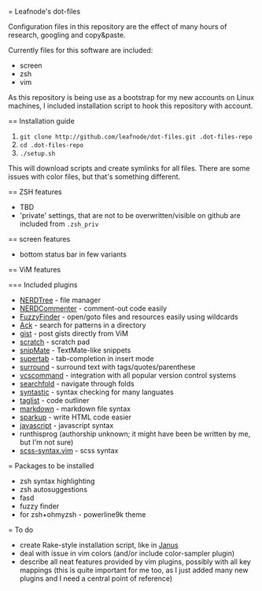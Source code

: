 = Leafnode's dot-files

Configuration files in this repository are the effect of many hours of
research, googling and copy&paste.

Currently files for this software are included:
* screen
* zsh
* vim

As this repository is being use as a bootstrap for my new accounts on Linux
machines, I included installation script to hook this repository with account.

== Installation guide

1. `git clone http://github.com/leafnode/dot-files.git .dot-files-repo`
2. `cd .dot-files-repo`
3. `./setup.sh`

This will download scripts and create symlinks for all files. There are some
issues with color files, but that's something different.

== ZSH features
* TBD
* 'private' settings, that are not to be overwritten/visible on github are
  included from `.zsh_priv`

== screen features
* bottom status bar in few variants

== ViM features

=== Included plugins

* [NERDTree](https://github.com/scrooloose/nerdtree) - file manager
* [NERDCommenter](https://github.com/ddollar/nerdcommenter) - comment-out code
  easily
* [FuzzyFinder](https://github.com/vim-scripts/FuzzyFinder) - open/goto files
  and resources easily using wildcards
* [Ack](https://github.com/mileszs/ack.vim) - search for patterns in a
  directory
* [gist](https://github.com/mattn/gist-vim) - post gists directly from ViM
* [scratch](https://github.com/vim-scripts/scratch.vim) - scratch pad
* [snipMate](https://github.com/msanders/snipmate.vim) - TextMate-like snippets
* [supertab](https://github.com/ervandew/supertab) - tab-completion in insert
  mode
* [surround](https://github.com/tpope/vim-surround) - surround text with
  tags/quotes/parenthese
* [vcscommand](https://github.com/vim-scripts/vcscommand.vim) - integration
  with all popular version control systems
* [searchfold](https://github.com/vim-scripts/searchfold.vim) - navigate
  through folds
* [syntastic](https://github.com/scrooloose/syntastic) - syntax checking for
  many languates
* [taglist](https://github.com/vim-scripts/taglist.vim) - code outliner
* [markdown](https://github.com/tpope/vim-markdown) - markdown file syntax
* [sparkup](https://github.com/rstacruz/sparkup) - write HTML code easier
* [javascript](https://github.com/pangloss/vim-javascript) - javascript syntax
* runthisprog (authorship unknown; it might have been be written by me, but I'm
  not sure)
* [scss-syntax.vim](https://github.com/cakebaker/scss-syntax.vim) - scss syntax

= Packages to be installed

* zsh syntax highlighting
* zsh autosuggestions
* fasd
* fuzzy finder
* for zsh+ohmyzsh - powerline9k theme

= To do

* create Rake-style installation script, like in [Janus](https://github.com/carlhuda/janus)
* deal with issue in vim colors (and/or include color-sampler plugin)
* describe all neat features provided by vim plugins, possibly with all key
  mappings (this is quite important for me too, as I just added many new
  plugins and I need a central point of reference)
